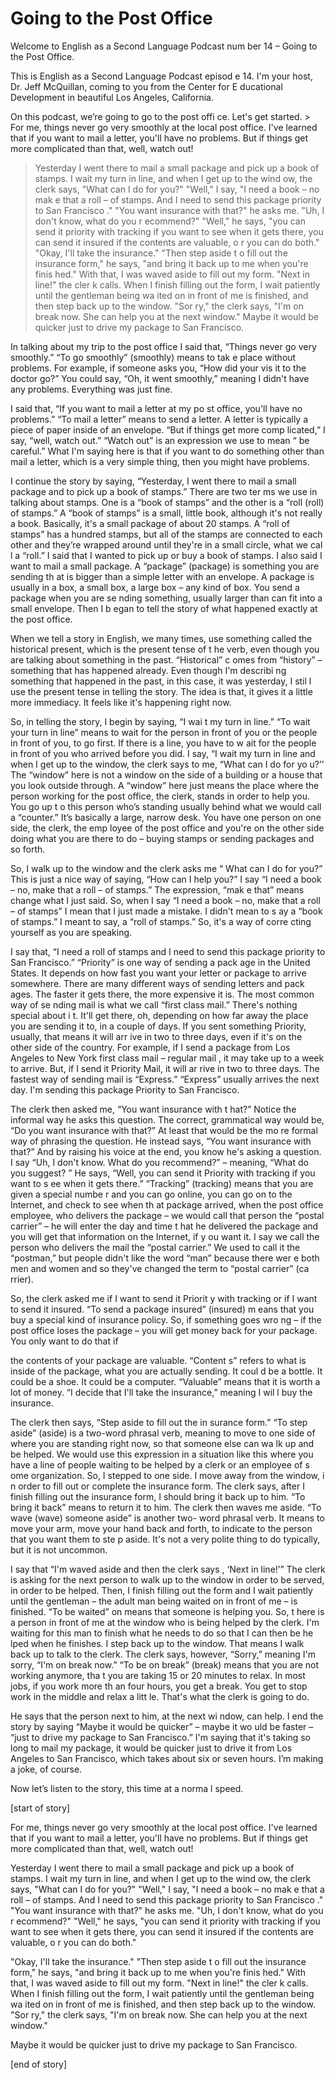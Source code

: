 # Going to the Post Office

Welcome to English as a Second Language Podcast num ber 14 – Going to the Post Office.

This is English as a Second Language Podcast episod e 14. I'm your host, Dr. Jeff McQuillan, coming to you from the Center for E ducational Development in beautiful Los Angeles, California.

On this podcast, we’re going to go to the post offi ce. Let's get started.  > For me, things never go very smoothly at the local post office. I've learned that if you want to mail a letter, you'll have no problems.  But if things get more complicated than that, well, watch out!
> Yesterday I went there to mail a small package and pick up a book of stamps. I wait my turn in line, and when I get up to the wind ow, the clerk says, "What can I do for you?" "Well," I say, "I need a book – no mak e that a roll – of stamps. And I need to send this package priority to San Francisco ." "You want insurance with that?" he asks me. "Uh, I don't know, what do you r ecommend?" "Well," he says, "you can send it priority with tracking if you want  to see when it gets there, you can send it insured if the contents are valuable, o r you can do both."
> "Okay, I'll take the insurance." "Then step aside t o fill out the insurance form," he says, "and bring it back up to me when you're finis hed." With that, I was waved aside to fill out my form. "Next in line!" the cler k calls. When I finish filling out the form, I wait patiently until the gentleman being wa ited on in front of me is finished, and then step back up to the window. "Sor ry," the clerk says, "I'm on break now. She can help you at the next window."
> Maybe it would be quicker just to drive my package to San Francisco.

 In talking about my trip to the post office I said  that, “Things never go very smoothly.” “To go smoothly” (smoothly) means to tak e place without problems. For example, if someone asks you, “How did your vis it to the doctor go?” You could say, “Oh, it went smoothly,” meaning I didn't  have any problems. Everything was just fine.

I said that, “If you want to mail a letter at my po st office, you'll have no problems.” “To mail a letter” means to send a letter. A letter  is typically a piece of paper inside of an envelope. “But if things get more comp licated,” I say, “well, watch out.” “Watch out” is an expression we use to mean “ be careful.” What I'm saying here is that if you want to do something other than  mail a letter, which is a very simple thing, then you might have problems.

I continue the story by saying, “Yesterday, I went there to mail a small package and to pick up a book of stamps.” There are two ter ms we use in talking about stamps. One is a “book of stamps” and the other is a “roll (roll) of stamps.” A “book of stamps” is a small, little book, although it's not really a book. Basically, it's a small package of about 20 stamps. A “roll of  stamps” has a hundred stamps, but all of the stamps are connected to each  other and they’re wrapped around until they're in a small circle, what we cal l a “roll.” I said that I wanted to pick up or buy a book of stamps. I also said I want  to mail a small package. A “package” (package) is something you are sending th at is bigger than a simple letter with an envelope. A package is usually in a box, a small box, a large box – any kind of box. You send a package when you are se nding something, usually larger than can fit into a small envelope. Then I b egan to tell the story of what happened exactly at the post office.

When we tell a story in English, we many times, use  something called the historical present, which is the present tense of t he verb, even though you are talking about something in the past. “Historical” c omes from “history” – something that has happened already. Even though I'm describi ng something that happened in the past, in this case, it was yesterday, I stil l use the present tense in telling the story. The idea is that, it gives it a little more immediacy. It feels like it's happening right now.

So, in telling the story, I begin by saying, “I wai t my turn in line.” “To wait your turn in line” means to wait for the person in front  of you or the people in front of you, to go first. If there is a line, you have to w ait for the people in front of you who arrived before you did. I say, “I wait my turn in line and when I get up to the window, the clerk says to me, “What can I do for yo u?’’ The “window” here is not a window on the side of a building or a house that you look outside through. A “window” here just means the place where the person  working for the post office, the clerk, stands in order to help you. You go up t o this person who’s standing usually behind what we would call a “counter.” It’s  basically a large, narrow desk. You have one person on one side, the clerk, the emp loyee of the post office and you're on the other side doing what you are there to do – buying stamps or sending packages and so forth.

So, I walk up to the window and the clerk asks me “ What can I do for you?” This is just a nice way of saying, “How can I help you?”  I say “I need a book – no, make that a roll – of stamps.” The expression, “mak e that” means change what I just said. So, when I say “I need a book – no, make  that a roll – of stamps” I mean that I just made a mistake. I didn't mean to s ay a “book of stamps.” I meant to say, a “roll of stamps.” So, it's a way of corre cting yourself as you are speaking.

I say that, “I need a roll of stamps and I need to send this package priority to San Francisco.” “Priority” is one way of sending a pack age in the United States. It depends on how fast you want your letter or package  to arrive somewhere. There are many different ways of sending letters and pack ages. The faster it gets there, the more expensive it is. The most common way of se nding mail is what we call “first class mail.” There's nothing special about i t. It'll get there, oh, depending on how far away the place you are sending it to, in a couple of days. If you sent something Priority, usually, that means it will arr ive in two to three days, even if it's on the other side of the country. For example,  if I send a package from Los Angeles to New York first class mail – regular mail , it may take up to a week to arrive. But, if I send it Priority Mail, it will ar rive in two to three days. The fastest way of sending mail is “Express.” “Express” usually  arrives the next day. I'm sending this package Priority to San Francisco.

The clerk then asked me, “You want insurance with t hat?” Notice the informal way he asks this question. The correct, grammatical  way would be, “Do you want insurance with that?” At least that would be the mo re formal way of phrasing the question. He instead says, “You want insurance with  that?” And by raising his voice at the end, you know he's asking a question. I say “Uh, I don't know. What do you recommend?” – meaning, “What do you suggest? ” He says, “Well, you can send it Priority with tracking if you want to s ee when it gets there.” “Tracking” (tracking) means that you are given a special numbe r and you can go online, you can go on to the Internet, and check to see when th at package arrived, when the post office employee, who delivers the package – we  would call that person the “postal carrier” – he will enter the day and time t hat he delivered the package and you will get that information on the Internet, if y ou want it. I say we call the person who delivers the mail the “postal carrier.” We used  to call it the “postman,” but people didn't like the word “man” because there wer e both men and women and so they've changed the term to “postal carrier” (ca rrier).

So, the clerk asked me if I want to send it Priorit y with tracking or if I want to send it insured. “To send a package insured” (insured) m eans that you buy a special kind of insurance policy. So, if something goes wro ng – if the post office loses the package – you will get money back for your package.  You only want to do that if

the contents of your package are valuable. “Content s” refers to what is inside of the package, what you are actually sending. It coul d be a bottle. It could be a shoe. It could be a computer. “Valuable” means that  it is worth a lot of money. “I decide that I'll take the insurance,” meaning I wil l buy the insurance.

The clerk then says, “Step aside to fill out the in surance form.” “To step aside” (aside) is a two-word phrasal verb, meaning to move  to one side of where you are standing right now, so that someone else can wa lk up and be helped. We would use this expression in a situation like this where you have a line of people waiting to be helped by a clerk or an employee of s ome organization. So, I stepped to one side. I move away from the window, i n order to fill out or complete the insurance form. The clerk says, after I finish filling out the insurance form, I should bring it back up to him. “To bring it back” means to return it to him. The clerk then waves me aside. “To wave (wave) someone aside” is another two- word phrasal verb. It means to move your arm, move your hand back and forth, to indicate to the person that you want them to ste p aside. It's not a very polite thing to do typically, but it is not uncommon.

I say that “I'm waved aside and then the clerk says , ‘Next in line!’” The clerk is asking for the next person to walk up to the window  in order to be served, in order to be helped. Then, I finish filling out the form and I wait patiently until the gentleman – the adult man being waited on in front of me – is finished. “To be waited” on means that someone is helping you. So, t here is a person in front of me at the window who is being helped by the clerk. I'm waiting for this man to finish what he needs to do so that I can then be he lped when he finishes. I step back up to the window. That means I walk back up to  talk to the clerk. The clerk says, however, “Sorry,” meaning I'm sorry, “I'm on break now.” “To be on break” (break) means that you are not working anymore, tha t you are taking 15 or 20 minutes to relax. In most jobs, if you work more th an four hours, you get a break. You get to stop work in the middle and relax a litt le. That's what the clerk is going to do.

He says that the person next to him, at the next wi ndow, can help. I end the story by saying “Maybe it would be quicker” – maybe it wo uld be faster – “just to drive my package to San Francisco.” I'm saying that it's taking so long to mail my package, it would be quicker just to drive it from Los Angeles to San Francisco, which takes about six or seven hours. I’m making a joke, of course.

Now let’s listen to the story, this time at a norma l speed.

[start of story]

For me, things never go very smoothly at the local post office. I've learned that if you want to mail a letter, you'll have no problems.  But if things get more complicated than that, well, watch out!

Yesterday I went there to mail a small package and pick up a book of stamps. I wait my turn in line, and when I get up to the wind ow, the clerk says, "What can I do for you?" "Well," I say, "I need a book – no mak e that a roll – of stamps. And I need to send this package priority to San Francisco ." "You want insurance with that?" he asks me. "Uh, I don't know, what do you r ecommend?" "Well," he says, "you can send it priority with tracking if you want  to see when it gets there, you can send it insured if the contents are valuable, o r you can do both."

"Okay, I'll take the insurance." "Then step aside t o fill out the insurance form," he says, "and bring it back up to me when you're finis hed." With that, I was waved aside to fill out my form. "Next in line!" the cler k calls. When I finish filling out the form, I wait patiently until the gentleman being wa ited on in front of me is finished, and then step back up to the window. "Sor ry," the clerk says, "I'm on break now. She can help you at the next window."

Maybe it would be quicker just to drive my package to San Francisco.

[end of story]





